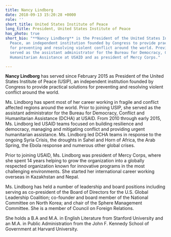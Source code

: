 ```yaml
---
title: Nancy Lindborg
date: 2018-09-13 15:20:28 +0000
role: ''
short_title: United States Institute of Peace
long_title: President, United States Institute of Peace
has_photo: true
short_bio: "**Nancy Lindborg** is the President of the United States Institute of
  Peace, an independent institution founded by Congress to provide practical solutions
  for preventing and resolving violent conflict around the world. Previously, she
  served as the assistant administrator for the Bureau for Democracy, Conflict and
  Humanitarian Assistance at USAID and as president of Mercy Corps."

---
```

**Nancy Lindborg** has served since February 2015 as President of the United States Institute of Peace (USIP), an independent institution founded by Congress to provide practical solutions for preventing and resolving violent conflict around the world.  
  
Ms. Lindborg has spent most of her career working in fragile and conflict affected regions around the world. Prior to joining USIP, she served as the assistant administrator for the Bureau for Democracy, Conflict and Humanitarian Assistance (DCHA) at USAID. From 2010 through early 2015, Ms. Lindborg led USAID teams focused on building resilience and democracy, managing and mitigating conflict and providing urgent humanitarian assistance. Ms. Lindborg led DCHA teams in response to the ongoing Syria Crisis, the droughts in Sahel and Horn of Africa, the Arab Spring, the Ebola response and numerous other global crises.  
  
Prior to joining USAID, Ms. Lindborg was president of Mercy Corps, where she spent 14 years helping to grow the organization into a globally respected organization known for innovative programs in the most challenging environments. She started her international career working overseas in Kazakhstan and Nepal.  
  
Ms. Lindborg has held a number of leadership and board positions including serving as co-president of the Board of Directors for the U.S. Global Leadership Coalition; co-founder and board member of the National Committee on North Korea; and chair of the Sphere Management Committee. She is a member of Council on Foreign Relations.  
  
She holds a B.A and M.A. in English Literature from Stanford University and an M.A. in Public Administration from the John F. Kennedy School of Government at Harvard University.